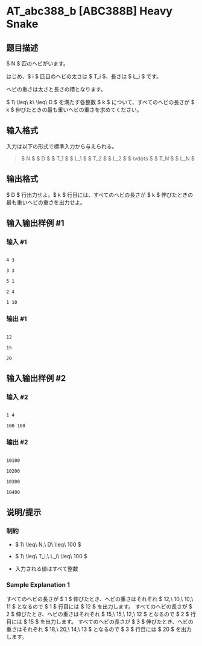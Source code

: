 # AT_abc388_b [ABC388B] Heavy Snake

## 题目描述

[problemUrl]: https://atcoder.jp/contests/abc388/tasks/abc388_b

$ N $ 匹のヘビがいます。

はじめ、$ i $ 匹目のヘビの太さは $ T_i $、長さは $ L_i $ です。

ヘビの重さは太さと長さの積となります。

$ 1\ \leq\ k\ \leq\ D $ を満たす各整数 $ k $ について、すべてのヘビの長さが $ k $ 伸びたときの最も重いヘビの重さを求めてください。

## 输入格式

入力は以下の形式で標準入力から与えられる。

> $ N $ $ D $ $ T_1 $ $ L_1 $ $ T_2 $ $ L_2 $ $ \vdots $ $ T_N $ $ L_N $

## 输出格式

$ D $ 行出力せよ。$ k $ 行目には、すべてのヘビの長さが $ k $ 伸びたときの最も重いヘビの重さを出力せよ。

## 输入输出样例 #1

### 输入 #1

```
4 3
3 3
5 1
2 4
1 10
```

### 输出 #1

```
12
15
20
```

## 输入输出样例 #2

### 输入 #2

```
1 4
100 100
```

### 输出 #2

```
10100
10200
10300
10400
```

## 说明/提示

### 制約

- $ 1\ \leq\ N,\ D\ \leq\ 100 $
- $ 1\ \leq\ T_i,\ L_i\ \leq\ 100 $
- 入力される値はすべて整数
 
### Sample Explanation 1

すべてのヘビの長さが $ 1 $ 伸びたとき、ヘビの重さはそれぞれ $ 12,\ 10,\ 10,\ 11 $ となるので $ 1 $ 行目には $ 12 $ を出力します。 すべてのヘビの長さが $ 2 $ 伸びたとき、ヘビの重さはそれぞれ $ 15,\ 15,\ 12,\ 12 $ となるので $ 2 $ 行目には $ 15 $ を出力します。 すべてのヘビの長さが $ 3 $ 伸びたとき、ヘビの重さはそれぞれ $ 18,\ 20,\ 14,\ 13 $ となるので $ 3 $ 行目には $ 20 $ を出力します。
